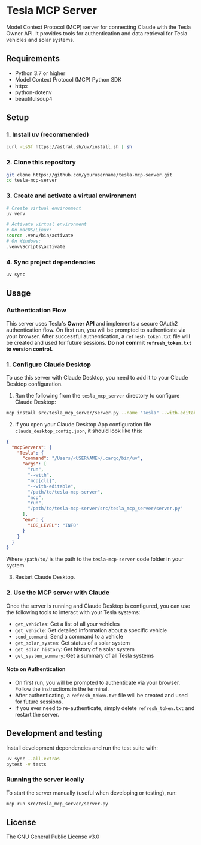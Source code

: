 # Tesla MCP Server

Model Context Protocol (MCP) server for connecting Claude with the Tesla Owner API. It provides tools for authentication and data retrieval for Tesla vehicles and solar systems.

## Requirements

* Python 3.7 or higher
* Model Context Protocol (MCP) Python SDK
* httpx
* python-dotenv
* beautifulsoup4

## Setup

### 1. Install uv (recommended)

```bash
curl -LsSf https://astral.sh/uv/install.sh | sh
```

### 2. Clone this repository

```bash
git clone https://github.com/yourusername/tesla-mcp-server.git
cd tesla-mcp-server
```

### 3. Create and activate a virtual environment

```bash
# Create virtual environment
uv venv

# Activate virtual environment
# On macOS/Linux:
source .venv/bin/activate
# On Windows:
.venv\Scripts\activate
```

### 4. Sync project dependencies

```bash
uv sync
```

## Usage

### Authentication Flow

This server uses Tesla's **Owner API** and implements a secure OAuth2 authentication flow. On first run, you will be prompted to authenticate via your browser. After successful authentication, a `refresh_token.txt` file will be created and used for future sessions. **Do not commit `refresh_token.txt` to version control.**

### 1. Configure Claude Desktop

To use this server with Claude Desktop, you need to add it to your Claude Desktop configuration.

1. Run the following from the `tesla_mcp_server` directory to configure Claude Desktop:

```bash
mcp install src/tesla_mcp_server/server.py --name "Tesla" --with-editable .
```

2. If you open your Claude Desktop App configuration file `claude_desktop_config.json`, it should look like this:

```json
{
  "mcpServers": {
    "Tesla": {
      "command": "/Users/<USERNAME>/.cargo/bin/uv",
      "args": [
        "run",
        "--with",
        "mcp[cli]",
        "--with-editable",
        "/path/to/tesla-mcp-server",
        "mcp",
        "run",
        "/path/to/tesla-mcp-server/src/tesla_mcp_server/server.py"
      ],
      "env": {
        "LOG_LEVEL": "INFO"
      }
    }
  }
}
```

Where `/path/to/` is the path to the `tesla-mcp-server` code folder in your system.

3. Restart Claude Desktop.

### 2. Use the MCP server with Claude

Once the server is running and Claude Desktop is configured, you can use the following tools to interact with your Tesla systems:

* `get_vehicles`: Get a list of all your vehicles
* `get_vehicle`: Get detailed information about a specific vehicle
* `send_command`: Send a command to a vehicle
* `get_solar_system`: Get status of a solar system
* `get_solar_history`: Get history of a solar system
* `get_system_summary`: Get a summary of all Tesla systems

#### Note on Authentication
- On first run, you will be prompted to authenticate via your browser. Follow the instructions in the terminal.
- After authenticating, a `refresh_token.txt` file will be created and used for future sessions.
- If you ever need to re-authenticate, simply delete `refresh_token.txt` and restart the server.

## Development and testing

Install development dependencies and run the test suite with:

```bash
uv sync --all-extras
pytest -v tests
```

### Running the server locally

To start the server manually (useful when developing or testing), run:

```bash
mcp run src/tesla_mcp_server/server.py
```

## License

The GNU General Public License v3.0